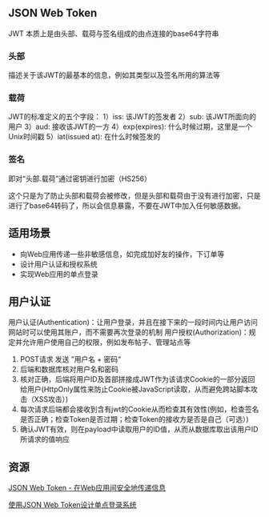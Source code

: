 ## JSON Web Token

JWT 本质上是由头部、载荷与签名组成的由点连接的base64字符串

### 头部

描述关于该JWT的最基本的信息，例如其类型以及签名所用的算法等


### 载荷

JWT的标准定义的五个字段：
	1）iss: 该JWT的签发者
	2）sub: 该JWT所面向的用户
	3）aud: 接收该JWT的一方
	4）exp(expires): 什么时候过期，这里是一个Unix时间戳
	5）iat(issued at): 在什么时候签发的


### 签名

即对“头部.载荷”通过密钥进行加密（HS256）

这个只是为了防止头部和载荷会被修改，但是头部和载荷由于没有进行加密，只是进行了base64转码了，所以会信息暴露，不要在JWT中加入任何敏感数据。

## 适用场景

* 向Web应用传递一些非敏感信息，如完成加好友的操作，下订单等
* 设计用户认证和授权系统
* 实现Web应用的单点登录

## 用户认证

用户认证(Authentication)：让用户登录，并且在接下来的一段时间内让用户访问网站时可以使用其账户，而不需要再次登录的机制
用户授权(Authorization)：规定并允许用户使用自己的权限，例如发布帖子、管理站点等


1. POST请求 发送 ”用户名 + 密码“
2. 后端和数据库核对用户名和密码
3. 核对正确，后端将用户ID及首部拼接成JWT作为该请求Cookie的一部分返回给用户(HttpOnly属性来防止Cookie被JavaScript读取，从而避免跨站脚本攻击（XSS攻击）)
4. 每次请求后端都会接收到含有jwt的Cookie从而检查其有效性(例如，检查签名是否正确；检查Token是否过期；检查Token的接收方是否是自己（可选）)
5. 确认JWT有效，则在payload中读取用户的ID值，从而从数据库取出该用户ID所请求的值响应

## 资源

[JSON Web Token - 在Web应用间安全地传递信息](https://mp.weixin.qq.com/s?__biz=MjM5MTA1MjAxMQ==&mid=207559330&idx=1&sn=de82628f2073d6f04d93430ae7c8ab83&scene=21#wechat_redirect)

[使用JSON Web Token设计单点登录系统](https://mp.weixin.qq.com/s/7Ze6P77X4iFCUEz9LQHxrQ)
